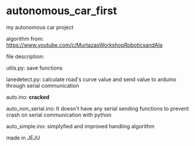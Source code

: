 # autonomous_car_first
my autonomous car project


algorithm from: https://www.youtube.com/c/MurtazasWorkshopRoboticsandAIa


file description:

utils.py: save functions

lanedetect.py: calculate road's curve value and send value to arduino through serial communication

auto.ino: **cracked**

auto_non_serial.ino: It doesn't have any serial sending functions to prevent crash on serial communication with python

auto_simple.ino: simplyfied and improved handling algorithm



made in JEJU
